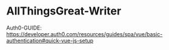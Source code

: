 # AllThingsGreat-Writer
Auth0-GUIDE: https://developer.auth0.com/resources/guides/spa/vue/basic-authentication#quick-vue-js-setup